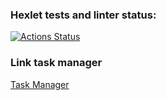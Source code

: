 ### Hexlet tests and linter status:
[![Actions Status](https://github.com/sch0nik/python-project-lvl4/workflows/hexlet-check/badge.svg)](https://github.com/sch0nik/python-project-lvl4/actions)

### Link task manager
[Task Manager](https://sch0nik-task-manager.herokuapp.com/)